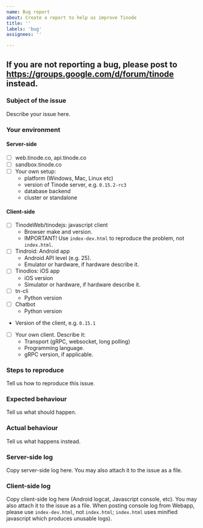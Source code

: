 ```yaml
---
name: Bug report
about: Create a report to help us improve Tinode
title: ''
labels: 'bug'
assignees: ''

---
```


**If you are not reporting a bug, please post to https://groups.google.com/d/forum/tinode instead.**
---

### Subject of the issue
Describe your issue here.

### Your environment
#### Server-side
- [ ] web.tinode.co, api.tinode.co
- [ ] sandbox.tinode.co
- [ ] Your own setup:
  * platform (Windows, Mac, Linux etc)
  * version of Tinode server, e.g. `0.15.2-rc3`
  * database backend
  * cluster or standalone

#### Client-side
- [ ] TinodeWeb/tinodejs: javascript client
  * Browser make and version.
  * IMPORTANT! Use `index-dev.html` to reproduce the problem, not `index.html`.
- [ ] Tindroid: Android app
  * Android API level (e.g. 25).
  * Emulator or hardware, if hardware describe it.
- [ ] Tinodios: iOS app
  * iOS version
  * Simulator or hardware, if hardware describe it.
- [ ] tn-cli
  * Python version
- [ ] Chatbot
  * Python version
- Version of the client, e.g. `0.15.1`
- [ ] Your own client. Describe it:
  * Transport (gRPC, websocket, long polling)
  * Programming language.
  * gRPC version, if applicable.


### Steps to reproduce
Tell us how to reproduce this issue.

### Expected behaviour
Tell us what should happen.

### Actual behaviour
Tell us what happens instead.

### Server-side log
Copy server-side log here. You may also attach it to the issue as a file.

### Client-side log
Copy client-side log here (Android logcat, Javascript console, etc). You may also attach it to the issue as a file. When posting console log from Webapp, please use `index-dev.html`, not `index.html`; `index.html` uses minified javascript which produces unusable logs).
